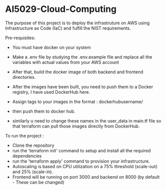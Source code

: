 # AI5029-Cloud-Computing


The purpose of this project is to deploy the infrastruture on AWS using Infrastructure as Code (IaC) and fulfill the NIST requirements.

Pre-requisites: 

- You must have docker on your system
- Make a .env file by studying the .env.example file and replace all the variables with actual values from your AWS account
- After that,  build the docker image of both backend and frontend directories.
- After the images have been built, you need to push them to a Docker registry, I have used DockerHub here.
- Assign tags to your images in the format : dockerhubusername/<image-name>
- then push them to docker hub.

- similarly u need to change these names in the user_data in main.tf file so that terraform can pull those images directly from DockerHub.


To run the project : 

- Clone the repository
- run the 'terraform init' command to setup and install all the required dependencies
- run the 'terraform apply' command to provision your infrastructure.
- Autoscaling is based on CPU utilization on a 75% threshold (scale-out) and 25% (scale-in).
- Frontend will be running on port 3000 and backend on 8000 (by default - These can be changed)
